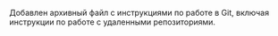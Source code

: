Добавлен архивный файл с инструкциями по работе в Git, включая инструкции по работе с удаленными репозиториями.